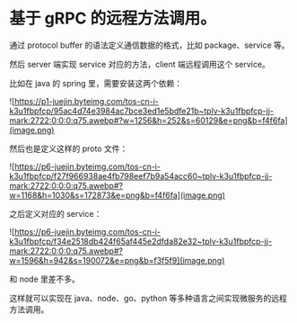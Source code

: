 # 基于 gRPC 的远程方法调用。

通过 protocol buffer 的语法定义通信数据的格式，比如 package、service 等。

然后 server 端实现 service 对应的方法，client 端远程调用这个 service。

比如在 java 的 spring 里，需要安装这两个依赖：

![https://p1-juejin.byteimg.com/tos-cn-i-k3u1fbpfcp/95ac4d74e3984ac7bce3ed1e5bdfe21b~tplv-k3u1fbpfcp-jj-mark:2722:0:0:0:q75.awebp#?w=1256&h=252&s=60129&e=png&b=f4f6fa](image.png)

然后也是定义这样的 proto 文件：

![https://p6-juejin.byteimg.com/tos-cn-i-k3u1fbpfcp/f27f966938ae4fb798eef7b9a54acc60~tplv-k3u1fbpfcp-jj-mark:2722:0:0:0:q75.awebp#?w=1168&h=1030&s=172873&e=png&b=f4f6fa](image.png)

之后定义对应的 service：

![https://p6-juejin.byteimg.com/tos-cn-i-k3u1fbpfcp/f34e2518db424f65af445e2dfda82e32~tplv-k3u1fbpfcp-jj-mark:2722:0:0:0:q75.awebp#?w=1596&h=942&s=190072&e=png&b=f3f5f9](image.png)

和 node 里差不多。

这样就可以实现在 java、node、go、python 等多种语言之间实现微服务的远程方法调用。